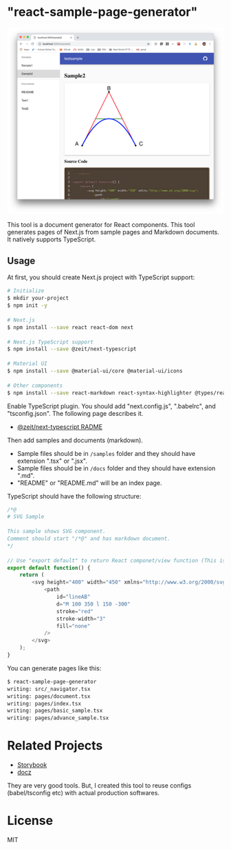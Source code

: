 # "react-sample-page-generator"

![Screenshot](https://raw.githubusercontent.com/shibukawa/react-sample-page-generator/master/screenshot/screenshot.png "Screenshot")

This tool is a document generator for React components. This tool generates pages of Next.js from sample pages and Markdown documents. It natively supports TypeScript.

## Usage

At first, you should create Next.js project with TypeScript support:

```sh
# Initialize
$ mkdir your-project
$ npm init -y

# Next.js
$ npm install --save react react-dom next

# Next.js TypeScript support
$ npm install --save @zeit/next-typescript

# Material UI
$ npm install --save @material-ui/core @material-ui/icons

# Other components
$ npm install --save react-markdown react-syntax-highlighter @types/react-syntax-highlighter
```

Enable TypeScript plugin. You should add "next.config.js", ".babelrc", and "tsconfig.json". The following page describes it.

* [@zeit/next-typescript RADME](https://github.com/zeit/next-plugins/tree/master/packages/next-typescript)

Then add samples and documents (markdown).

* Sample files should be in ``/samples`` folder and they should have extension ".tsx" or ".jsx".
* Sample files should be in ``/docs`` folder and they should have extension ".md".
* "README" or "README.md" will be an index page.

TypeScript should have the following structure:

```ts
/*@
# SVG Sample

This sample shows SVG component.
Comment should start "/*@" and has markdown document.
*/

// Use "export default" to return React componet/view function (This is a rule of Next.js)
export default function() {
    return (
        <svg height="400" width="450" xmlns="http://www.w3.org/2000/svg">
            <path
                id="lineAB"
                d="M 100 350 l 150 -300"
                stroke="red"
                stroke-width="3"
                fill="none"
            />
        </svg>
    );
}
```

You can generate pages like this:

```sh
$ react-sample-page-generator
writing: src/_navigator.tsx
writing: pages/document.tsx
writing: pages/index.tsx
writing: pages/basic_sample.tsx
writing: pages/advance_sample.tsx
```

# Related Projects

* [Storybook](https://storybook.js.org/)
* [docz](https://www.docz.site/)

They are very good tools. But, I created this tool to reuse configs (babel/tsconfig etc) with actual production softwares.

# License

MIT
